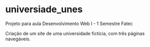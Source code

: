 # universiade_unes
 Projeto para aula Desenvolvimento Web I - 1 Semestre Fatec

 Criação de um site de uma universidade fictícia, com três páginas navegáveis.
